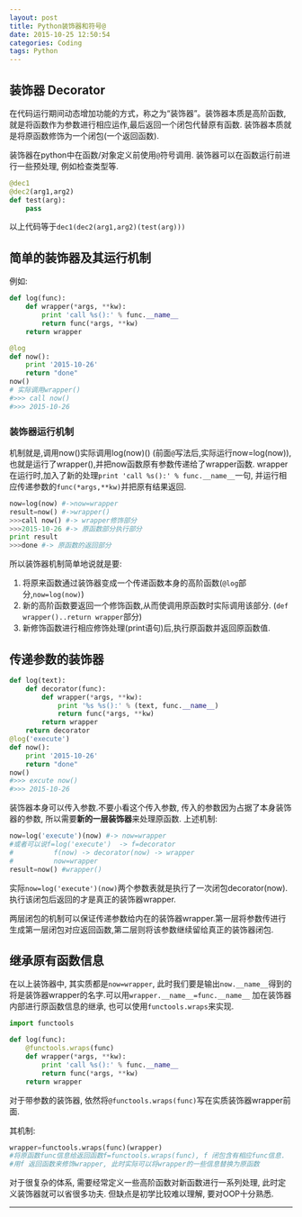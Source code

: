 ```yaml
---
layout: post
title: Python装饰器和符号@
date: 2015-10-25 12:50:54
categories: Coding
tags: Python
---
```



## 装饰器 Decorator 

在代码运行期间动态增加功能的方式，称之为“装饰器”。装饰器本质是高阶函数, 就是将函数作为参数进行相应运作,最后返回一个闭包代替原有函数. 装饰器本质就是将原函数修饰为一个闭包(一个返回函数).

装饰器在python中在函数/对象定义前使用`@`符号调用. 装饰器可以在函数运行前进行一些预处理, 例如检查类型等.

~~~python
@dec1
@dec2(arg1,arg2)
def test(arg):
    pass
~~~

以上代码等于`dec1(dec2(arg1,arg2)(test(arg)))`

## 简单的装饰器及其运行机制

例如:

~~~python
def log(func):
    def wrapper(*args, **kw):
        print 'call %s():' % func.__name__
        return func(*args, **kw)
    return wrapper

@log
def now():
    print '2015-10-26'
    return "done"
now()
# 实际调用wrapper()
#>>> call now()
#>>> 2015-10-26
~~~

### 装饰器运行机制

机制就是,调用now()实际调用log(now)() (前面`@`写法后,实际运行now=log(now)),也就是运行了wrapper(),并把now函数原有参数传递给了wrapper函数. wrapper在运行时,加入了新的处理`print 'call %s():' % func.__name__`一句, 并运行相应传递参数的`func(*args,**kw)`并把原有结果返回.

~~~python
now=log(now) #->now=wrapper
result=now() #->wrapper()
>>>call now() #-> wrapper修饰部分
>>>2015-10-26 #-> 原函数部分执行部分
print result
>>>done #-> 原函数的返回部分
~~~

所以装饰器机制简单地说就是要:

1. 将原来函数通过装饰器变成一个传递函数本身的高阶函数(`@log`部分,`now=log(now)`)
2. 新的高阶函数要返回一个修饰函数,从而使调用原函数时实际调用该部分. (`def wrapper()..return wrapper`部分)
3. 新修饰函数进行相应修饰处理(print语句)后,执行原函数并返回原函数值.

## 传递参数的装饰器

~~~python
def log(text):
    def decorator(func):
        def wrapper(*args, **kw):
            print '%s %s():' % (text, func.__name__)
            return func(*args, **kw)
        return wrapper
    return decorator
@log('execute')
def now():
    print '2015-10-26'
    return "done"
now()
#>>> excute now()
#>>> 2015-10-26
~~~

装饰器本身可以传入参数.不要小看这个传入参数, 传入的参数因为占据了本身装饰器的参数, 所以需要**新的一层装饰器**来处理原函数. 上述机制:

~~~python
now=log('execute')(now) #-> now=wrapper
#或者可以说f=log('execute')  -> f=decorator
#          f(now) -> decorator(now) -> wrapper
#          now=wrapper
result=now() #wrapper()
~~~

实际`now=log('execute')(now)`两个参数表就是执行了一次闭包decorator(now).执行该闭包后返回的才是真正的装饰器wrapper.

两层闭包的机制可以保证传递参数给内在的装饰器wrapper.第一层将参数传进行生成第一层闭包对应返回函数,第二层则将该参数继续留给真正的装饰器闭包.

## 继承原有函数信息

在以上装饰器中, 其实质都是`now=wrapper`, 此时我们要是输出`now.__name__`得到的将是装饰器wrapper的名字.可以用`wrapper.__name__=func.__name__` 加在装饰器内部进行原函数信息的继承, 也可以使用`functools.wraps`来实现.

~~~python
import functools

def log(func):
    @functools.wraps(func)
    def wrapper(*args, **kw):
        print 'call %s():' % func.__name__
        return func(*args, **kw)
    return wrapper
~~~

对于带参数的装饰器, 依然将`@functools.wraps(func)`写在实质装饰器wrapper前面.

其机制:

~~~python
wrapper=functools.wraps(func)(wrapper) 
#将原函数func信息给返回函数f=functools.wraps(func), f 闭包含有相应func信息.
#用f 返回函数来修饰wrapper, 此时实际可以将wrapper的一些信息替换为原函数
~~~

对于很复杂的体系, 需要经常定义一些高阶函数对新函数进行一系列处理, 此时定义装饰器就可以省很多功夫. 但缺点是初学比较难以理解, 要对OOP十分熟悉.


------
